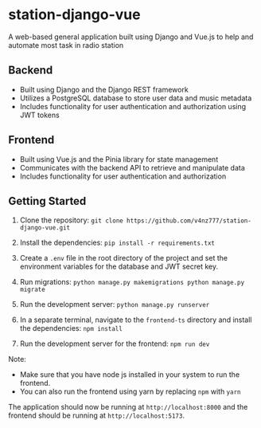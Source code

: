 # station-django-vue

A web-based general application built using Django and Vue.js
to help and automate most task in radio station

## Backend

- Built using Django and the Django REST framework
- Utilizes a PostgreSQL database to store user data and music metadata
- Includes functionality for user authentication and authorization using JWT tokens

## Frontend

- Built using Vue.js and the Pinia library for state management
- Communicates with the backend API to retrieve and manipulate data
- Includes functionality for user authentication and authorization

## Getting Started

1. Clone the repository:
`git clone https://github.com/v4nz777/station-django-vue.git`

2. Install the dependencies:
`pip install -r requirements.txt`

3. Create a `.env` file in the root directory of the project and set the environment variables for the database and JWT secret key.

4. Run migrations:
`python manage.py makemigrations
python manage.py migrate`

5. Run the development server:
`python manage.py runserver`

6. In a separate terminal, navigate to the `frontend-ts` directory and install the dependencies:
`npm install`

7. Run the development server for the frontend:
`npm run dev`


Note: 
- Make sure that you have node js installed in your system to run the frontend.
- You can also run the frontend using yarn by replacing `npm` with `yarn`

The application should now be running at `http://localhost:8000` and the frontend should be running at `http://localhost:5173`.

